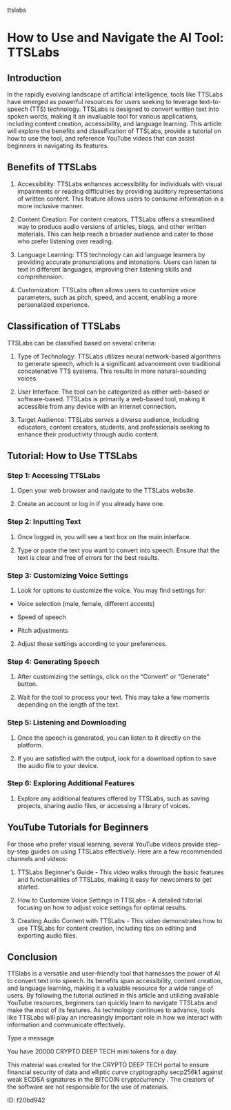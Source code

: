ttslabs
# How to Use and Navigate the AI Tool: TTSLabs



## Introduction



In the rapidly evolving landscape of artificial intelligence, tools like TTSLabs have emerged as powerful resources for users seeking to leverage text-to-speech (TTS) technology. TTSLabs is designed to convert written text into spoken words, making it an invaluable tool for various applications, including content creation, accessibility, and language learning. This article will explore the benefits and classification of TTSLabs, provide a tutorial on how to use the tool, and reference YouTube videos that can assist beginners in navigating its features.



## Benefits of TTSLabs



1. Accessibility: TTSLabs enhances accessibility for individuals with visual impairments or reading difficulties by providing auditory representations of written content. This feature allows users to consume information in a more inclusive manner.



2. Content Creation: For content creators, TTSLabs offers a streamlined way to produce audio versions of articles, blogs, and other written materials. This can help reach a broader audience and cater to those who prefer listening over reading.



3. Language Learning: TTS technology can aid language learners by providing accurate pronunciations and intonations. Users can listen to text in different languages, improving their listening skills and comprehension.



4. Customization: TTSLabs often allows users to customize voice parameters, such as pitch, speed, and accent, enabling a more personalized experience.



## Classification of TTSLabs



TTSLabs can be classified based on several criteria:



1. Type of Technology: TTSLabs utilizes neural network-based algorithms to generate speech, which is a significant advancement over traditional concatenative TTS systems. This results in more natural-sounding voices.



2. User Interface: The tool can be categorized as either web-based or software-based. TTSLabs is primarily a web-based tool, making it accessible from any device with an internet connection.



3. Target Audience: TTSLabs serves a diverse audience, including educators, content creators, students, and professionals seeking to enhance their productivity through audio content.



## Tutorial: How to Use TTSLabs



### Step 1: Accessing TTSLabs



1. Open your web browser and navigate to the TTSLabs website.

2. Create an account or log in if you already have one.



### Step 2: Inputting Text



1. Once logged in, you will see a text box on the main interface.

2. Type or paste the text you want to convert into speech. Ensure that the text is clear and free of errors for the best results.



### Step 3: Customizing Voice Settings



1. Look for options to customize the voice. You may find settings for:

- Voice selection (male, female, different accents)

- Speed of speech

- Pitch adjustments

2. Adjust these settings according to your preferences.



### Step 4: Generating Speech



1. After customizing the settings, click on the “Convert” or “Generate” button.

2. Wait for the tool to process your text. This may take a few moments depending on the length of the text.



### Step 5: Listening and Downloading



1. Once the speech is generated, you can listen to it directly on the platform.

2. If you are satisfied with the output, look for a download option to save the audio file to your device.



### Step 6: Exploring Additional Features



1. Explore any additional features offered by TTSLabs, such as saving projects, sharing audio files, or accessing a library of voices.



## YouTube Tutorials for Beginners



For those who prefer visual learning, several YouTube videos provide step-by-step guides on using TTSLabs effectively. Here are a few recommended channels and videos:



1. TTSLabs Beginner's Guide - This video walks through the basic features and functionalities of TTSLabs, making it easy for newcomers to get started.



2. How to Customize Voice Settings in TTSLabs - A detailed tutorial focusing on how to adjust voice settings for optimal results.



3. Creating Audio Content with TTSLabs - This video demonstrates how to use TTSLabs for content creation, including tips on editing and exporting audio files.



## Conclusion



TTSlabs is a versatile and user-friendly tool that harnesses the power of AI to convert text into speech. Its benefits span accessibility, content creation, and language learning, making it a valuable resource for a wide range of users. By following the tutorial outlined in this article and utilizing available YouTube resources, beginners can quickly learn to navigate TTSLabs and make the most of its features. As technology continues to advance, tools like TTSLabs will play an increasingly important role in how we interact with information and communicate effectively.



Type a message

You have 20000 CRYPTO DEEP TECH mini tokens for a day.


This material was created for the  CRYPTO DEEP TECH portal  to ensure financial security of data and elliptic curve cryptography  secp256k1 against weak ECDSA  signatures   in the  BITCOIN cryptocurrency . The creators of the software are not responsible for the use of materials.

 ID: f20bd942
